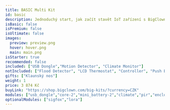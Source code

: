 ```yaml
---
title: BASIC Multi Kit
id: basic
description: Jednoduchý start, jak začít stavět IoT zařízení s BigClown!
isBasic: false
isPremium: false
isUltimate: false
images:
  preview: preview.png
  hover: hover.png
  main: main.png
isStarter: true
recommended: false
included: ["USB Dongle","Motion Detector", "Climate Monitor"]
notIncluded: ["Flood Detector", "LCD Thermostat", "Controller", "Push Button", "CO2 Module"]
gifts: ["Klaunský nos"]
weight: 1
price: 3 874 Kč
buyLink: "https://shop.bigclown.com/big-kits/?currency=CZK"
modules: ["usb_dongle","core-2","mini_battery-2","climate","pir","enclosures-101-2"]
optionalModules: ["sigfox","lora"]
---
```

